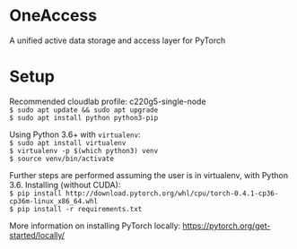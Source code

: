 # OneAccess
A unified active data storage and access layer for PyTorch

# Setup
Recommended cloudlab profile: c220g5-single-node  
`$ sudo apt update && sudo apt upgrade`  
`$ sudo apt install python python3-pip`  

Using Python 3.6+ with `virtualenv`:  
`$ sudo apt install virtualenv`  
`$ virtualenv -p $(which python3) venv`  
`$ source venv/bin/activate`  

Further steps are performed assuming the user is in virtualenv, with Python 3.6.
Installing (without CUDA):  
`$ pip install http://download.pytorch.org/whl/cpu/torch-0.4.1-cp36-cp36m-linux_x86_64.whl`  
`$ pip install -r requirements.txt`  

More information on installing PyTorch locally:
https://pytorch.org/get-started/locally/
